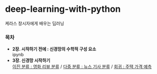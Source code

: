 # deep-learning-with-python
케라스 창시자에게 배우는 딥러닝

### 목차
- __2장. 시작하기 전에 : 신경망의 수학적 구성 요소__   
 ipynb
- __3장. 신경망 시작하기__  
 [이진 분류 : 영화 리뷰 분류](https://github.com/dddonghwa/deep-learning-with-python/blob/main/ch3_intro_neural_network/ch3_01_binary_classification.ipynb) / [다중 분류 : 뉴스 기사 분류](https://github.com/dddonghwa/deep-learning-with-python/blob/main/ch3_intro_neural_network/ch3_02_multi_class_classification.ipynb) / [회귀 : 주택 가격 예측](https://github.com/dddonghwa/deep-learning-with-python/blob/main/ch3_intro_neural_network/ch3_03_regression.ipynb)
 
